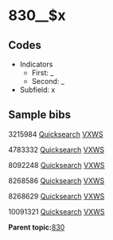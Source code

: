 # 830\_\_$x

## Codes

-   Indicators
    -   First: \_
    -   Second: \_
-   Subfield: x

## Sample bibs

3215984 [Quicksearch](https://search.library.yale.edu/catalog/3215984) [VXWS](http://prodorbis.library.yale.edu:7014/vxws/GetHoldingsService?bibId=3215984)

4783332 [Quicksearch](https://search.library.yale.edu/catalog/4783332) [VXWS](http://prodorbis.library.yale.edu:7014/vxws/GetHoldingsService?bibId=4783332)

8092248 [Quicksearch](https://search.library.yale.edu/catalog/8092248) [VXWS](http://prodorbis.library.yale.edu:7014/vxws/GetHoldingsService?bibId=8092248)

8268586 [Quicksearch](https://search.library.yale.edu/catalog/8268586) [VXWS](http://prodorbis.library.yale.edu:7014/vxws/GetHoldingsService?bibId=8268586)

8268629 [Quicksearch](https://search.library.yale.edu/catalog/8268629) [VXWS](http://prodorbis.library.yale.edu:7014/vxws/GetHoldingsService?bibId=8268629)

10091321 [Quicksearch](https://search.library.yale.edu/catalog/10091321) [VXWS](http://prodorbis.library.yale.edu:7014/vxws/GetHoldingsService?bibId=10091321)

**Parent topic:**[830](../../tags/830/830.md)

